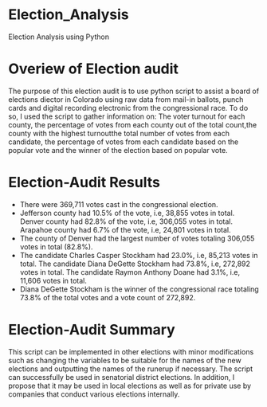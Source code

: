 # Election_Analysis
  Election Analysis using Python

# Overiew of Election audit 
  The purpose of this election audit is to use python script to assist a board of elections diector in Colorado using
   raw data from mail-in ballots, punch cards and digital recording electronic from the congressional race. To do so, 
    I used the script to gather information on: The voter turnout for each county, the percentage of votes from each 
     county out of the total count,the county with the highest turnoutthe total number of votes from each candidate,
      the percentage of votes from each candidate based on the popular vote and the winner of the election based on popular vote. 
  
 # Election-Audit Results
   - There were 369,711 votes cast in the congressional election. 
   - Jefferson county had 10.5% of the vote, i.e, 38,855 votes in total. Denver county had 82.8% of the vote, i.e, 306,055 
      votes in total. Arapahoe county had 6.7% of the vote, i.e, 24,801 votes in total.
   - The county of Denver had the largest number of votes totaling 306,055 votes in total (82.8%). 
   - The candidate Charles Casper Stockham had 23.0%, i.e, 85,213 votes in total. The candidate Diana DeGette Stockham had 
      73.8%, i.e, 272,892 votes in total. The candidate Raymon Anthony Doane had 3.1%, i.e, 11,606 votes in total.
   - Diana DeGette Stockham is the winner of the congressional race totaling 73.8% of the total votes and a vote count of 272,892.

# Election-Audit Summary 
  This script can be implemented in other elections with minor modifications such as changing the variables to be suitable for 
   the names of the new elections and outputting the names of the runerup if necessary. The script can successfully be used in 
    senatorial district elections. In addition, I propose that it may be used in local elections as well as for private use by
     companies that conduct various elections internally. 
